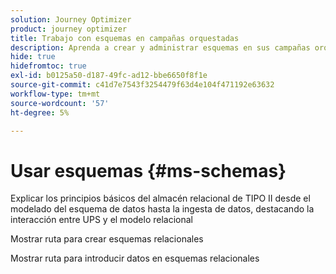 ```yaml
---
solution: Journey Optimizer
product: journey optimizer
title: Trabajo con esquemas en campañas orquestadas
description: Aprenda a crear y administrar esquemas en sus campañas orquestadas
hide: true
hidefromtoc: true
exl-id: b0125a50-d187-49fc-ad12-bbe6650f8f1e
source-git-commit: c41d7e7543f3254479f63d4e104f471192e63632
workflow-type: tm+mt
source-wordcount: '57'
ht-degree: 5%

---
```


# Usar esquemas {#ms-schemas}

Explicar los principios básicos del almacén relacional de TIPO II desde el modelado del esquema de datos hasta la ingesta de datos, destacando la interacción entre UPS y el modelo relacional

Mostrar ruta para crear esquemas relacionales

Mostrar ruta para introducir datos en esquemas relacionales
